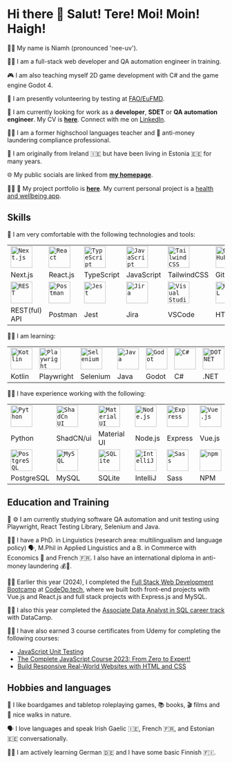 # Hi there 👋 Salut! Tere! Moi! Moin! Haigh!

🙋‍♀️ My name is Niamh (pronounced 'nee-uv').

👩‍💻 I am a full-stack web developer and QA automation engineer in training.

🎮 I am also teaching myself 2D game development with C# and the game engine Godot 4.

🔧 I am presently volunteering by testing at [FAO/EuFMD](https://eufmd.info).

💼 I am currently looking for work as a **developer**, **SDET** or **QA automation engineer**. My CV is [**here**](https://drive.google.com/file/d/17_s-YbB9e9u17P7QWz5EEePzpQSgAvn0/view). Connect with me on [LinkedIn](https://www.linkedin.com/in/niamh-carolin-doyle/).

👩‍🏫 I am a former highschool languages teacher and 💸 anti-money laundering compliance professional.

📍 I am originally from Ireland 🇮🇪 but have been living in Estonia 🇪🇪 for many years.

🌐 My public socials are linked from [**my homepage**](https://niamhdoyle.dev/).

👷‍♀️ 🎨 My project portfolio is [**here**](https://niamhdoyle.dev/projects). My current personal project is a [health and wellbeing app](https://github.com/niamh-d/my-health).


## Skills

🤩 I am very comfortable with the following technologies and tools:

<div>
	<table>
		<tr>
			<td><code><img width="50" src="https://github.com/marwin1991/profile-technology-icons/assets/136815194/5f8c622c-c217-4649-b0a9-7e0ee24bd704" alt="Next.js" title="Next.js"/></code></td>
			<td><code><img width="50" src="https://user-images.githubusercontent.com/25181517/183897015-94a058a6-b86e-4e42-a37f-bf92061753e5.png" alt="React" title="React"/></code></td>
									<td><code><img width="50" src="https://user-images.githubusercontent.com/25181517/183890598-19a0ac2d-e88a-4005-a8df-1ee36782fde1.png" alt="TypeScript" title="TypeScript"/></code></td>
			<td><code><img width="50" src="https://user-images.githubusercontent.com/25181517/117447155-6a868a00-af3d-11eb-9cfe-245df15c9f3f.png" alt="JavaScript" title="JavaScript"/></code></td>
			<td><code><img width="50" src="https://user-images.githubusercontent.com/25181517/202896760-337261ed-ee92-4979-84c4-d4b829c7355d.png" alt="Tailwind CSS" title="Tailwind CSS"/></code></td>
      			<td><code><img width="50" src="https://user-images.githubusercontent.com/25181517/192108374-8da61ba1-99ec-41d7-80b8-fb2f7c0a4948.png" alt="GitHub" title="GitHub"/></code></td>
					<td><code><img width="50" src="https://user-images.githubusercontent.com/25181517/192108372-f71d70ac-7ae6-4c0d-8395-51d8870c2ef0.png" alt="Git" title="Git"/></code></td>
		</tr>
    <tr>
      <td>Next.js</td>
            <td>React.js</td>
	<td>TypeScript</td>
            <td>JavaScript</td>
            <td>TailwindCSS</td>
            <td>GitHub</td>
	            <td>Git</td>
    </tr>
		<tr>
	<td><code><img width="50" src="https://user-images.githubusercontent.com/25181517/192107858-fe19f043-c502-4009-8c47-476fc89718ad.png" alt="REST" title="REST"/></code></td>
				<td><code><img width="50" src="https://user-images.githubusercontent.com/25181517/192109061-e138ca71-337c-4019-8d42-4792fdaa7128.png" alt="Postman" title="Postman"/></code></td>
									<td><code><img width="50" src="https://user-images.githubusercontent.com/25181517/187955005-f4ca6f1a-e727-497b-b81b-93fb9726268e.png" alt="Jest" title="Jest"/></code></td>
	<td><code><img width="50" src="https://user-images.githubusercontent.com/25181517/183912952-83784e94-629d-4c34-a961-ae2ae795b662.png" alt="Jira" title="Jira"/></code></td>
			<td><code><img width="50" src="https://user-images.githubusercontent.com/25181517/192108891-d86b6220-e232-423a-bf5f-90903e6887c3.png" alt="Visual Studio Code" title="Visual Studio Code"/></code></td>
			<td><code><img width="50" src="https://user-images.githubusercontent.com/25181517/192158954-f88b5814-d510-4564-b285-dff7d6400dad.png" alt="HTML" title="HTML"/></code></td>
			<td><code><img width="50" src="https://user-images.githubusercontent.com/25181517/183898674-75a4a1b1-f960-4ea9-abcb-637170a00a75.png" alt="CSS" title="CSS"/></code></td>
		</tr>
        <tr>
            <td>REST(ful) API</td>
		      <td>Postman</td>
		   <td>Jest</td>
			      <td>Jira</td>
            <td>VSCode</td>
            <td>HTML</td>
            <td>CSS</td>
    </tr>
	</table>
</div>

<p>👩‍🎓 I am learning:</p>

<div>
	<table>
		<tr>
					<td><code><img width="50" src="https://user-images.githubusercontent.com/25181517/185062810-7ee0c3d2-17f2-4a98-9d8a-a9576947692b.png" alt="Kotlin" title="Kotlin"/></code></td>
				<td><code><img width="50" src="https://github.com/marwin1991/profile-technology-icons/assets/25181517/37cb517e-d059-4cc0-8124-1a72b663167c" alt="Playwright" title="Playwright"/></code></td>
			<td><code><img width="50" src="https://user-images.githubusercontent.com/25181517/184103699-d1b83c07-2d83-4d99-9a1e-83bd89e08117.png" alt="Selenium" title="Selenium"/></code></td>
			<td><code><img width="50" src="https://user-images.githubusercontent.com/25181517/117201156-9a724800-adec-11eb-9a9d-3cd0f67da4bc.png" alt="Java" title="Java"/></code></td>
			<td><code><img width="50" src="https://user-images.githubusercontent.com/25181517/193427942-3abc320a-1c9e-4316-bac0-cb8b280b669f.png" alt="Godot" title="Godot"/></code></td>
			<td><code><img width="50" src="https://user-images.githubusercontent.com/25181517/121405384-444d7300-c95d-11eb-959f-913020d3bf90.png" alt="C#" title="C#"/></code></td>
			<td><code><img width="50" src="https://user-images.githubusercontent.com/25181517/121405754-b4f48f80-c95d-11eb-8893-fc325bde617f.png" alt="DOTNET" title="DOTNET"/></code></td>
			<td><code><img width="50" src="https://user-images.githubusercontent.com/25181517/183890595-779a7e64-3f43-4634-bad2-eceef4e80268.png" alt="Angular" title="Angular"/></code></td>
		</tr>
		            <td>Kotlin</td>
			<td>Playwright</td>
            <td>Selenium</td>
            <td>Java</td>
		          <td>Godot</td>
		<td>C#</td>
			<td>.NET</td>
		<td>Angular</td>
    </tr>
	</table>
</div>

<p>👷‍♀️ I have experience working with the following:</p>

<div>
	<table>
		<tr>
	<td><code><img width="50" src="https://user-images.githubusercontent.com/25181517/183423507-c056a6f9-1ba8-4312-a350-19bcbc5a8697.png" alt="Python" title="Python"/></code></td>
						<td><code><img width="50" src="https://github.com/user-attachments/assets/e4bd419a-2a4a-459a-ba9a-d3324e693c4d" alt="ShadCn UI" title="ShadCn UI"/></code></td>
			<td><code><img width="50" src="https://user-images.githubusercontent.com/25181517/189716630-fe6c084c-6c66-43af-aa49-64c8aea4a5c2.png" alt="Material UI" title="Material UI"/></code></td>
			<td><code><img width="50" src="https://user-images.githubusercontent.com/25181517/183568594-85e280a7-0d7e-4d1a-9028-c8c2209e073c.png" alt="Node.js" title="Node.js"/></code></td>
			<td><code><img width="50" src="https://user-images.githubusercontent.com/25181517/183859966-a3462d8d-1bc7-4880-b353-e2cbed900ed6.png" alt="Express" title="Express"/></code></td>
			<td><code><img width="50" src="https://user-images.githubusercontent.com/25181517/117448124-a2da9800-af3e-11eb-85d2-bd1b69b65603.png" alt="Vue.js" title="Vue.js"/></code></td>
			  </tr>
    <tr>
      <td>Python</td>
	          <td>ShadCN/ui</td>
	              <td>Material UI</td>
            <td>Node.js</td>
            <td>Express</td>
            <td>Vue.js</td>
    </tr>
		<tr>
					<td><code><img width="50" src="https://user-images.githubusercontent.com/25181517/117208740-bfb78400-adf5-11eb-97bb-09072b6bedfc.png" alt="PostgreSQL" title="PostgreSQL"/></code></td>
<td><code><img width="50" src="https://user-images.githubusercontent.com/25181517/183896128-ec99105a-ec1a-4d85-b08b-1aa1620b2046.png" alt="MySQL" title="MySQL"/></code></td>
			<td><code><img width="50" src="https://github.com/marwin1991/profile-technology-icons/assets/136815194/82df4543-236b-4e45-9604-5434e3faab17" alt="SQLite" title="SQLite"/></code></td>
							<td><code><img width="50" src="https://user-images.githubusercontent.com/25181517/192108890-200809d1-439c-4e23-90d3-b090cf9a4eea.png" alt="IntelliJ" title="IntelliJ"/></code></td>
			<td><code><img width="50" src="https://user-images.githubusercontent.com/25181517/192158956-48192682-23d5-4bfc-9dfb-6511ade346bc.png" alt="Sass" title="Sass"/></code></td>
			<td><code><img width="50" src="https://user-images.githubusercontent.com/25181517/121401671-49102800-c959-11eb-9f6f-74d49a5e1774.png" alt="npm" title="npm"/></code></td>
		</tr>
		            <td>PostgreSQL</td>
		           <td>MySQL</td>
            <td>SQLite</td>
		            <td>IntelliJ</td>
	            <td>Sass</td>
		            <td>NPM</td>
    </tr>
	</table>
</div>

## Education and Training

🧪 ⚙️ I am currently studying software QA automation and unit testing using Playwright, React Testing Library, Selenium and Java.

👩‍🎓 I have a PhD. in Linguistics (research area: multilingualism and language policy) 🗣️, M.Phil in Applied Linguistics and a B. in Commerce with Economics 💸 and French 🇫🇷. I also have an international diploma in anti-money laundering 💰🧺.

👩‍💻 Earlier this year (2024), I completed the [Full Stack Web Development Bootcamp](https://codeop.tech/coding-bootcamp/) at [CodeOp.tech](https://codeop.tech/), where we built both front-end projects with Vue.js and React.js and full stack projects with Express.js and MySQL.

🕵️‍♀️ I also this year completed the [Associate Data Analyst in SQL career track](https://www.datacamp.com/tracks/associate-data-analyst-in-sql) with DataCamp.

👩‍🎓 I have also earned 3 course certificates from Udemy for completing the following courses:

- [JavaScript Unit Testing](https://www.udemy.com/course/javascript-unit-testing-the-practical-guide)
- [The Complete JavaScript Course 2023: From Zero to Expert!](https://www.udemy.com/course/the-complete-javascript-course/)
- [Build Responsive Real-World Websites with HTML and CSS](https://www.udemy.com/course/design-and-develop-a-killer-website-with-html5-and-css3/)

## Hobbies and languages

🎲 I like boardgames and tabletop roleplaying games, 📚 books, 🎬 films and 🌳 nice walks in nature.

🗣️ I love languages and speak Irish Gaelic 🇮🇪, French 🇫🇷, and Estonian 🇪🇪 conversationally.

👩‍🎓 I am actively learning German 🇩🇪 and I have some basic Finnish 🇫🇮.
